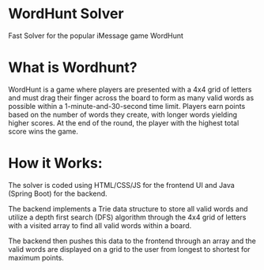 # WordHunt Solver

Fast Solver for the popular iMessage game WordHunt

# What is Wordhunt?

WordHunt is a game where players are presented with a 4x4 grid of letters and must drag their finger across the board to form as many valid words as possible within a 1-minute-and-30-second time limit. Players earn points based on the number of words they create, with longer words yielding higher scores. At the end of the round, the player with the highest total score wins the game.

# How it Works:

The solver is coded using HTML/CSS/JS for the frontend UI and Java (Spring Boot) for the backend.

The backend implements a Trie data structure to store all valid words and utilize a depth first search (DFS) algorithm through the 4x4 grid of letters with a visited array to find all valid words within a board. 

The backend then pushes this data to the frontend through an array and the valid words are displayed on a grid to the user from longest to shortest for maximum points.




